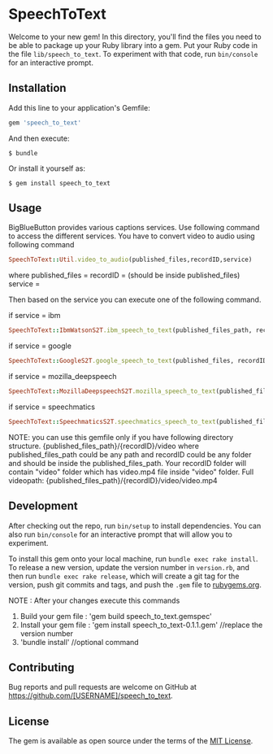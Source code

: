 # SpeechToText

Welcome to your new gem! In this directory, you'll find the files you need to be able to package up your Ruby library into a gem. Put your Ruby code in the file `lib/speech_to_text`. To experiment with that code, run `bin/console` for an interactive prompt.


## Installation

Add this line to your application's Gemfile:

```ruby
gem 'speech_to_text'
```

And then execute:

    $ bundle

Or install it yourself as:

    $ gem install speech_to_text

## Usage
BigBlueButton provides various captions services.
Use following command to access the different services.
You have to convert video to audio using following command

```ruby
SpeechToText::Util.video_to_audio(published_files,recordID,service)
```
where
published_files = <path to your published files>
recordID = <your recordID folder> (should be inside published_files)
service = <google or ibm or mozilla_deepspeech or speechmatics>


Then based on the service you can execute one of the following command.

if service = ibm
```ruby
SpeechToText::IbmWatsonS2T.ibm_speech_to_text(published_files_path, recordID, apikey)
```

if service = google
```ruby
SpeechToText::GoogleS2T.google_speech_to_text(published_files, recordID, auth_file, bucket_name)
```

if service = mozilla_deepspeech
```ruby
SpeechToText::MozillaDeepspeechS2T.mozilla_speech_to_text(published_files,recordID,model_path)
```

if service = speechmatics
```ruby
SpeechToText::SpeechmaticsS2T.speechmatics_speech_to_text(published_files,recordID,userID, apiKey)
```

NOTE:
you can use this gemfile only if you have following directory structure.
{published_files_path}/{recordID}/video
where published_files_path could be any path
and recordID could be any folder and should be inside the published_files_path.
Your recordID folder will contain "video" folder which has video.mp4 file inside "video" folder.
Full videopath: {published_files_path}/{recordID}/video/video.mp4

## Development

After checking out the repo, run `bin/setup` to install dependencies. You can also run `bin/console` for an interactive prompt that will allow you to experiment.

To install this gem onto your local machine, run `bundle exec rake install`. To release a new version, update the version number in `version.rb`, and then run `bundle exec rake release`, which will create a git tag for the version, push git commits and tags, and push the `.gem` file to [rubygems.org](https://rubygems.org).

NOTE : After your changes execute this commands
1. Build your gem file : 'gem build speech_to_text.gemspec'
2. Install your gem file : 'gem install speech_to_text-0.1.1.gem'                  //replace the version number
3. 'bundle install'                                                                //optional command

## Contributing

Bug reports and pull requests are welcome on GitHub at https://github.com/[USERNAME]/speech_to_text.

## License

The gem is available as open source under the terms of the [MIT License](https://opensource.org/licenses/MIT).
